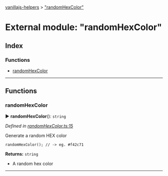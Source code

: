 [vanillajs-helpers](../README.md) > ["randomHexColor"](../modules/_randomhexcolor_.md)



# External module: "randomHexColor"

## Index

### Functions

* [randomHexColor](_randomhexcolor_.md#randomhexcolor)



---
## Functions
<a id="randomhexcolor"></a>

###  randomHexColor

► **randomHexColor**(): `string`



*Defined in [randomHexColor.ts:15](https://github.com/Tokimon/vanillajs-helpers/blob/d7b5019/randomHexColor.ts#L15)*



Generate a random HEX color

    randomHexColor(); // -> eg. #f42c71




**Returns:** `string`
- A random hex color






___



